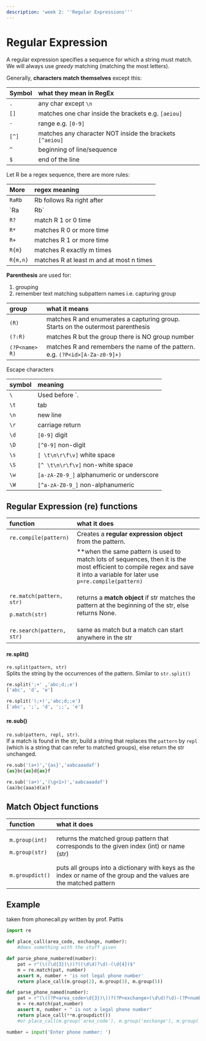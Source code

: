 ```yaml
---
description: 'week 2: ''Regular Expressions'''
---
```


# Regular Expression

A regular expression specifies a sequence for which a string must match. We will always use _greedy_ matching \(matching the most letters\).

Generally, **characters match themselves** except this:

| Symbol | what they mean in RegEx |
| :--- | :--- |
| `.` | any char except `\n` |
| `[]` | matches one char inside the brackets e.g. `[aeiou]` |
| `-` | range e.g. `[0-9]` |
| `[^]` | matches any character NOT inside the brackets `[^aeiou]` |
| `^` | beginning of line/sequence  |
| `$` | end of the line  |

Let R be a regex sequence, there are more rules:

| More | regex meaning |
| :--- | :--- |
| `RaRb` | Rb follows Ra right after |
| `Ra|Rb` | either Ra or Rb |
| `R?` | match R 1 or 0 time |
| `R*` | matches R 0 or more time |
| `R+` | matches R 1 or more time |
| `R{m}` | matches R exactly m times |
| `R{m,n}` | matches R at least m and at most n times |

**Parenthesis** are used for:

1. grouping 
2. remember text matching subpattern names i.e. capturing group

| group | what it means |
| :--- | :--- |
| `(R)` | matches R and enumerates a capturing group. Starts on the outermost parenthesis |
| `(?:R)` | matches R but the group there is NO group number |
| `(?P<name> R)` | matches R and remembers the name of the pattern. e.g. `(?P<id>[A-Za-z0-9]+)` |

Escape characters

| symbol | meaning |
| :--- | :--- |
| `\` | Used before `.|[]-?*+{}()^$` \(and others\) to specify a special character |
| `\t` | tab |
| `\n` | new line |
| `\r` | carriage return |
| `\d` | `[0-9]` digit |
| `\D` | `[^0-9]` non-digit |
| `\s` | `[ \t\n\r\f\v]` white space |
| `\S` | `[^ \t\n\r\f\v]` non-white space |
| `\w` | `[a-zA-Z0-9_]` alphanumeric or underscore |
| `\W` | `[^a-zA-Z0-9_]` non-alphanumeric |

## Regular Expression \(re\) functions

<table>
  <thead>
    <tr>
      <th style="text-align:left">function</th>
      <th style="text-align:left">what it does</th>
    </tr>
  </thead>
  <tbody>
    <tr>
      <td style="text-align:left"><code>re.compile(pattern)</code>
      </td>
      <td style="text-align:left">Creates a <b>regular expression object</b> from the pattern.</td>
    </tr>
    <tr>
      <td style="text-align:left"></td>
      <td style="text-align:left">**when the same pattern is used to match lots of sequences, then it is
        the most efficient to compile regex and save it into a variable for later
        use <code>p=re.compile(pattern)</code>
      </td>
    </tr>
    <tr>
      <td style="text-align:left">
        <p><code>re.match(pattern, str)</code>
        </p>
        <p><code>p.match(str)</code>
        </p>
      </td>
      <td style="text-align:left">returns a <b>match object</b> if str matches the pattern at the beginning
        of the str, else returns None.</td>
    </tr>
    <tr>
      <td style="text-align:left"><code>re.search(pattern, str)</code>
      </td>
      <td style="text-align:left">same as match but a match can start anywhere in the str</td>
    </tr>
  </tbody>
</table>

#### re.split\(\)

`re.split(pattern, str)`  
Splits the string by the occurrences of the pattern. Similar to `str.split()`

```python
re.split(';+' ,'abc;d;;e') 
['abc', 'd', 'e']

re.split('(;+)','abc;d;;e') 
['abc', ';', 'd', ';;', 'e'] 
```

#### re.sub\(\)

`re.sub(pattern, repl, str)`.  
If a match is found in the str, build a string that replaces the `pattern` by `repl` \(which is a string that can refer to matched groups\), else return the str unchanged.

```python
re.sub('(a+)','{as}','aabcaaadaf') 
{as}bc{as}d{as}f

re.sub('(a+)','(\g<1>)','aabcaaadaf') 
(aa)bc(aaa)d(a)f
```

## Match Object functions 

<table>
  <thead>
    <tr>
      <th style="text-align:left">function</th>
      <th style="text-align:left">what it does</th>
    </tr>
  </thead>
  <tbody>
    <tr>
      <td style="text-align:left">
        <p><code>m.group(int)</code>
        </p>
        <p><code>m.group(str)</code>
        </p>
      </td>
      <td style="text-align:left">returns the matched group pattern that corresponds to the given index
        (int) or name (str)</td>
    </tr>
    <tr>
      <td style="text-align:left"><code>m.groupdict()</code>
      </td>
      <td style="text-align:left">puts all groups into a dictionary with keys as the index or name of the
        group and the values are the matched pattern</td>
    </tr>
  </tbody>
</table>

## Example

taken from phonecall.py written by prof. Pattis

```python
import re

def place_call(area_code, exchange, number):
    #does something with the stuff given

def parse_phone_numbered(number):
    pat = r"(\((\d{3})\))?((\d\d)?\d)-(\d{4})$"
    m = re.match(pat, number)
    assert m, number + 'is not legal phone number'
    return place_call(m.group(2), m.group(3), m.group(5))

def parse_phone_named(number):
    pat = r"(\((?P<area_code>\d{3})\))?(?P<exchange>(\d\d)?\d)-(?P<number>\d{4})$"
    m = re.match(pat,number)
    assert m, number + " is not a legal phone number"
    return place_call(**m.groupdict())
    #or place_call(m.group('area_code'), m.group('exchange'), m.group('number'))

number = input('Enter phone number: ')
```

